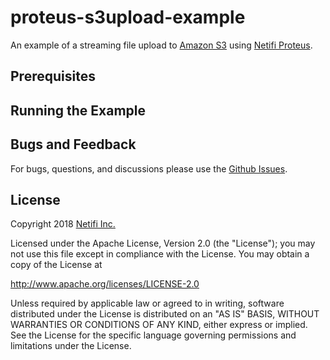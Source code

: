 # proteus-s3upload-example

An example of a streaming file upload to [Amazon S3](https://aws.amazon.com/s3/) using [Netifi Proteus](https://www.netifi.com/proteus).

## Prerequisites

## Running the Example

## Bugs and Feedback
For bugs, questions, and discussions please use the [Github Issues](https://github.com/gregwhitaker/proteus-s3upload-example/issues).

## License
Copyright 2018 [Netifi Inc.](https://www.netifi.com)

Licensed under the Apache License, Version 2.0 (the "License");
you may not use this file except in compliance with the License.
You may obtain a copy of the License at

   http://www.apache.org/licenses/LICENSE-2.0

Unless required by applicable law or agreed to in writing, software
distributed under the License is distributed on an "AS IS" BASIS,
WITHOUT WARRANTIES OR CONDITIONS OF ANY KIND, either express or implied.
See the License for the specific language governing permissions and
limitations under the License.